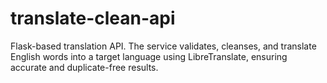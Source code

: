 # translate-clean-api
Flask-based translation API. The service validates, cleanses, and translate English words into a target language using LibreTranslate, ensuring accurate and duplicate-free results. 
